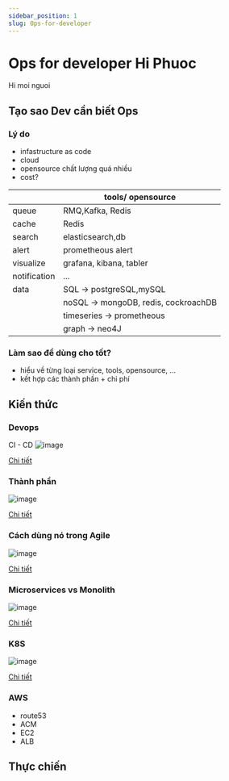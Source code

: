 ```yaml
---
sidebar_position: 1
slug: Ops-for-developer
---
```


# Ops for developer Hi Phuoc

Hi moi nguoi

## Tạo sao Dev cần biết Ops

### Lý do 
- infastructure as code
- cloud
- opensource chất lượng quá nhiều 
- cost?

||tools/ opensource|
|-|-|
|queue|RMQ,Kafka, Redis|
|cache|Redis|
|search|elasticsearch,db|
|alert|prometheous alert|
|visualize|grafana, kibana, tabler|
|notification|...|
|data| SQL -> postgreSQL,mySQL|
||noSQL -> mongoDB, redis, cockroachDB|
||timeseries -> prometheous|
||graph -> neo4J|

### Làm sao để dùng cho tốt?
- hiểu về từng loại service, tools, opensource, ...
- kết hợp các thành phần + chi phí

## Kiến thức

### Devops

CI - CD
![image](https://bl6pap004files.storage.live.com/y4me9AyiSr6p3-lW5IhGuxkM0OFXh0scm95g6NeqqO08pGWF_dQ7OCmFt2G2bWfn8O-qrLRBuomv7ZCUVGFRqxyJbuWz2H23-dgby4J5y96nHktUdFmfKXFdMaGNNNWNl_aZHlBi9WJirhZ5m245FNAYYZEbQV6DX05Mdd3vhGXBLJAn3NNRpp0iyMG5DMjFowR?width=1024&height=621&cropmode=none)

[Chi tiết](https://orangematter.solarwinds.com/2022/03/21/what-is-devops/)

### Thành phần

![image](https://bl6pap004files.storage.live.com/y4m5N4YfTqCfjqgif2hrfHYocI9Xh0qT0Kf5s3d8agQfa6BJHmb9tB-vijtGf341juq0mcLTpkVeVLzPhO-7wKQvGny8w-fEJmrrcu7Oean6N0vRyaEWtHRCi2Tc7V-LEIYXWhqIZnbO9BjF2eZ5PCU7urXoHM264ElksnZ_a4T1foSphLJd81ONUQ53M8FU0ND?width=1024&height=576&cropmode=none)

[Chi tiết](https://audviklabs.com/what-is-artifacts-in-devops/)

### Cách dùng nó trong Agile

![image](https://bl6pap004files.storage.live.com/y4mHunNMTluChtHBBqwtwkKVlqzDYtQADFl3mFt2oUhVhftewWkCdIm7VT8Q2lKmJqAq3DY3PZDcbs1fT3mWhFB90Ozh9NlWneXBR0koPF9jAnEMlyXRaAGHQdCNDJuXYFVoWgkWymF6gG6_-tjc-upcIMg7XO5wMCO95QgefJAM_FccZzHpusxhzH8KaJ_GTi4?width=1024&height=1024&cropmode=none)

[Chi tiết](https://agilefirst.io/agile-devops/)

### Microservices vs Monolith

![image](https://bl6pap004files.storage.live.com/y4m-Tjy2Tlo5q241sGlC15IT2s7KMhRW1AVYE53sS6RkaOBcm1aAg5zbBWzfMsmHrU5VtGnfahXfoLKmKOjxtVZajg2ANQTJem-Mg2CHzbAZTzJvBIU2aQEeKn1U9Kr8GvGIiJnORDoKepJOl7xgIhqVB7IupY94nTuJpOgmHMofb7eQlg_dMqSCmg_rFcf9zKd?width=880&height=524&cropmode=none)

[Chi tiết](https://dev.to/alex_barashkov/microservices-vs-monolith-architecture-4l1m)

### K8S

![image](https://bl6pap004files.storage.live.com/y4m-Tjy2Tlo5q241sGlC15IT2s7KMhRW1AVYE53sS6RkaOBcm1aAg5zbBWzfMsmHrU5VtGnfahXfoLKmKOjxtVZajg2ANQTJem-Mg2CHzbAZTzJvBIU2aQEeKn1U9Kr8GvGIiJnORDoKepJOl7xgIhqVB7IupY94nTuJpOgmHMofb7eQlg_dMqSCmg_rFcf9zKd?width=880&height=524&cropmode=none)

[Chi tiết](https://dev.to/alex_barashkov/microservices-vs-monolith-architecture-4l1m)

### AWS 
- route53
- ACM
- EC2
- ALB

## Thực chiến
